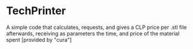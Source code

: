 # TechPrinter
A simple code that calculates, requests, and gives a CLP price per .stl file afterwards, receiving as parameters the time, and price of the material spent [provided by "cura"]
